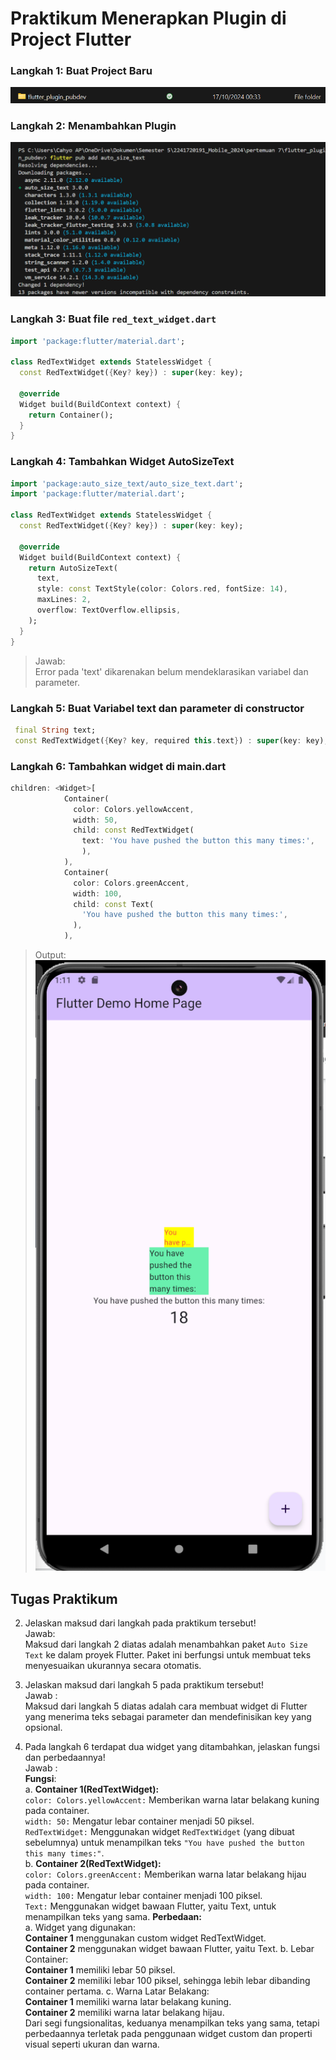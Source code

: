 # Praktikum Menerapkan Plugin di Project Flutter

### Langkah 1: Buat Project Baru
![alt text](../images/image.png)
### Langkah 2: Menambahkan Plugin
![alt text](../images/image-2.png)
### Langkah 3: Buat file ```red_text_widget.dart```
```dart
import 'package:flutter/material.dart';

class RedTextWidget extends StatelessWidget {
  const RedTextWidget({Key? key}) : super(key: key);

  @override
  Widget build(BuildContext context) {
    return Container();
  }
}
```
### Langkah 4: Tambahkan Widget AutoSizeText
```dart
import 'package:auto_size_text/auto_size_text.dart';
import 'package:flutter/material.dart';

class RedTextWidget extends StatelessWidget {
  const RedTextWidget({Key? key}) : super(key: key);

  @override
  Widget build(BuildContext context) {
    return AutoSizeText(
      text,
      style: const TextStyle(color: Colors.red, fontSize: 14),
      maxLines: 2,
      overflow: TextOverflow.ellipsis,
    );
  }
}
```
> Jawab:\
Error pada 'text' dikarenakan belum mendeklarasikan variabel dan parameter.
### Langkah 5: Buat Variabel text dan parameter di constructor
 ```dart 
  final String text;
  const RedTextWidget({Key? key, required this.text}) : super(key: key);
```
### Langkah 6: Tambahkan widget di main.dart
```dart
children: <Widget>[
            Container(
              color: Colors.yellowAccent,
              width: 50,
              child: const RedTextWidget(
                text: 'You have pushed the button this many times:', 
                ),
            ),
            Container(
              color: Colors.greenAccent,
              width: 100,
              child: const Text(
                'You have pushed the button this many times:',
              ),
            ),
```
> Output:\
![alt text](../images/image-3.png)

## Tugas Praktikum
2. Jelaskan maksud dari langkah pada praktikum tersebut!\
Jawab:\
Maksud dari langkah 2 diatas adalah menambahkan paket ```Auto Size Text``` ke dalam proyek Flutter. Paket ini berfungsi untuk membuat teks menyesuaikan ukurannya secara otomatis.

3. Jelaskan maksud dari langkah 5 pada praktikum tersebut!\
Jawab :\
Maksud dari langkah 5 diatas adalah cara membuat widget di Flutter yang menerima teks sebagai parameter dan mendefinisikan key yang opsional.

4. Pada langkah 6 terdapat dua widget yang ditambahkan, jelaskan fungsi dan perbedaannya!\
Jawab :\
**Fungsi**:\
a. **Container 1(RedTextWidget):**\
```color: Colors.yellowAccent:``` Memberikan warna latar belakang kuning pada container.\
```width: 50:``` Mengatur lebar container menjadi 50 piksel.\
```RedTextWidget:``` Menggunakan widget ```RedTextWidget``` (yang dibuat sebelumnya) untuk menampilkan teks ```"You have pushed the button this many times:"```.\
b. **Container 2(RedTextWidget):**\
```color: Colors.greenAccent:``` Memberikan warna latar belakang hijau pada container.\
```width: 100:``` Mengatur lebar container menjadi 100 piksel.\
```Text:``` Menggunakan widget bawaan Flutter, yaitu Text, untuk menampilkan teks yang sama.
**Perbedaan:**\
a. Widget yang digunakan:\
**Container 1** menggunakan custom widget RedTextWidget.\
**Container 2** menggunakan widget bawaan Flutter, yaitu Text.
b. Lebar Container:\
**Container 1** memiliki lebar 50 piksel.\
**Container 2** memiliki lebar 100 piksel, sehingga lebih lebar dibanding container pertama.
c. Warna Latar Belakang:\
**Container 1** memiliki warna latar belakang kuning.\
**Container 2** memiliki warna latar belakang hijau.\
Dari segi fungsionalitas, keduanya menampilkan teks yang sama, tetapi perbedaannya terletak pada penggunaan widget custom dan properti visual seperti ukuran dan warna.